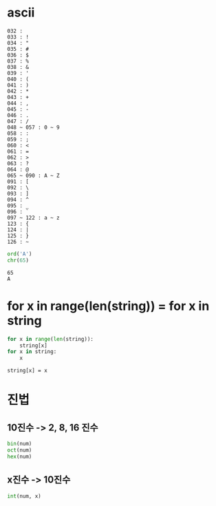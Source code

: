 # ascii

```
032 :  
033 : !
034 : "
035 : #
036 : $
037 : %
038 : &
039 : '
040 : (
041 : )
042 : *
043 : +
044 : ,
045 : -
046 : .
047 : /
048 ~ 057 : 0 ~ 9
058 : :
059 : ;
060 : <
061 : =
062 : >
063 : ?
064 : @
065 ~ 090 : A ~ Z
091 : [
092 : \
093 : ]
094 : ^
095 : _
096 : `
097 ~ 122 : a ~ z
123 : {
124 : |
125 : }
126 : ~
```

```python
ord('A')
chr(65)
```

```
65
A
```



# for x in range(len(string)) = for x in string

```python
for x in range(len(string)):
    string[x]
for x in string:
    x
```

```
string[x] = x
```

# 진법

## 10진수 -> 2, 8, 16 진수

```python
bin(num)
oct(num)
hex(num)
```

## x진수 -> 10진수

```python
int(num, x)
```

